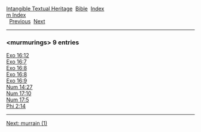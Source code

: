 [Intangible Textual Heritage](../../index)  [Bible](../index) 
[Index](index)   
[m Index](_m_)  
  [Previous](c07633)  [Next](c07635) 

------------------------------------------------------------------------

### &lt;murmurings&gt; 9 entries

[Exo 16:12](../kjv/exo016.htm#012)  
[Exo 16:7](../kjv/exo016.htm#007)  
[Exo 16:8](../kjv/exo016.htm#008)  
[Exo 16:8](../kjv/exo016.htm#008)  
[Exo 16:9](../kjv/exo016.htm#009)  
[Num 14:27](../kjv/num014.htm#027)  
[Num 17:10](../kjv/num017.htm#010)  
[Num 17:5](../kjv/num017.htm#005)  
[Phi 2:14](../kjv/phi002.htm#014)  

------------------------------------------------------------------------

[Next: murrain (1)](c07635)
